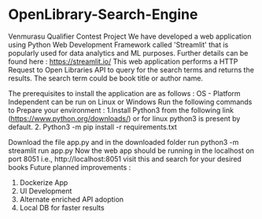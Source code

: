 # OpenLibrary-Search-Engine
Venmurasu Qualifier Contest Project
We have developed a web application using Python Web Development Framework called 'Streamlit' that is popularly used for data analytics and ML purposes. Further details can be found here : https://streamlit.io/ 
This web application performs a HTTP Request to Open Libraries API to query for the search terms and returns the results. The search term could be book title or author name.

The prerequisites to install the application are as follows : 
 OS - Platform Independent can be run on Linux or Windows 
 Run the following commands to Prepare your environment : 
   1.Install Python3 from the following link  (https://www.python.org/downloads/) or for linux python3 is present by default.
   2. Python3 -m pip install -r requirements.txt 

Download the file app.py and in the downloaded folder run python3 -m streamlit run app.py
Now the web app should be running in the localhost on port 8051 i.e., http://localhost:8051 visit this and search for your desired books
Future planned improvements : 
1. Dockerize App 
2. UI Development
3. Alternate enriched API adoption 
4. Local DB for faster results
